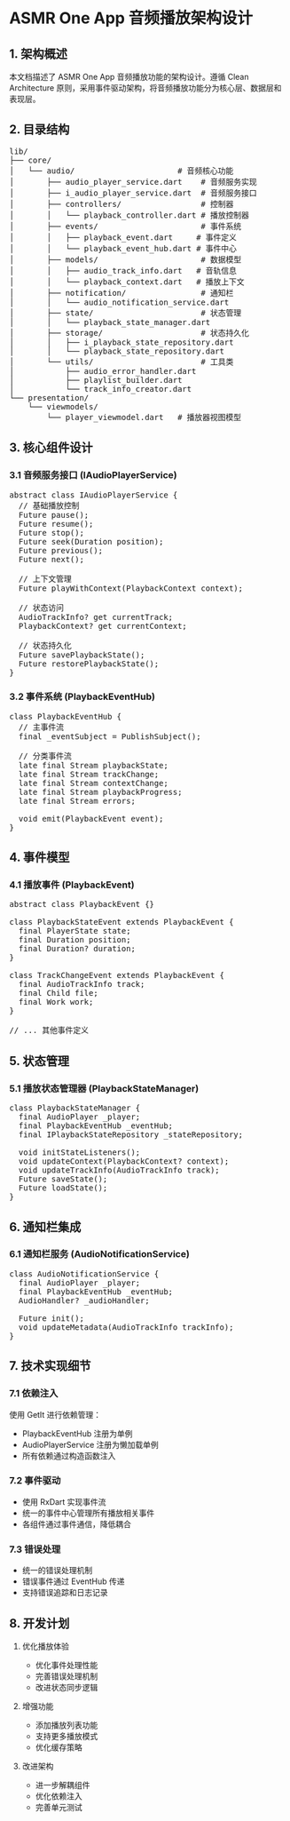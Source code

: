 # ASMR One App 音频播放架构设计

## 1. 架构概述

本文档描述了 ASMR One App 音频播放功能的架构设计。遵循 Clean Architecture 原则，采用事件驱动架构，将音频播放功能分为核心层、数据层和表现层。

## 2. 目录结构

<pre>
lib/
├── core/
│   └── audio/                      # 音频核心功能
│       ├── audio_player_service.dart    # 音频服务实现
│       ├── i_audio_player_service.dart  # 音频服务接口
│       ├── controllers/                 # 控制器
│       │   └── playback_controller.dart # 播放控制器
│       ├── events/                      # 事件系统
│       │   ├── playback_event.dart     # 事件定义
│       │   └── playback_event_hub.dart # 事件中心
│       ├── models/                      # 数据模型
│       │   ├── audio_track_info.dart   # 音轨信息
│       │   └── playback_context.dart   # 播放上下文
│       ├── notification/                # 通知栏
│       │   └── audio_notification_service.dart
│       ├── state/                       # 状态管理
│       │   └── playback_state_manager.dart
│       ├── storage/                     # 状态持久化
│       │   ├── i_playback_state_repository.dart
│       │   └── playback_state_repository.dart
│       └── utils/                       # 工具类
│           ├── audio_error_handler.dart
│           ├── playlist_builder.dart
│           └── track_info_creator.dart
└── presentation/
    └── viewmodels/
        └── player_viewmodel.dart   # 播放器视图模型
</pre>

## 3. 核心组件设计

### 3.1 音频服务接口 (IAudioPlayerService)

<pre>
abstract class IAudioPlayerService {
  // 基础播放控制
  Future<void> pause();
  Future<void> resume();
  Future<void> stop();
  Future<void> seek(Duration position);
  Future<void> previous();
  Future<void> next();
  
  // 上下文管理
  Future<void> playWithContext(PlaybackContext context);
  
  // 状态访问
  AudioTrackInfo? get currentTrack;
  PlaybackContext? get currentContext;
  
  // 状态持久化
  Future<void> savePlaybackState();
  Future<void> restorePlaybackState();
}
</pre>

### 3.2 事件系统 (PlaybackEventHub)

<pre>
class PlaybackEventHub {
  // 主事件流
  final _eventSubject = PublishSubject<PlaybackEvent>();
  
  // 分类事件流
  late final Stream<PlaybackStateEvent> playbackState;
  late final Stream<TrackChangeEvent> trackChange;
  late final Stream<PlaybackContextEvent> contextChange;
  late final Stream<PlaybackProgressEvent> playbackProgress;
  late final Stream<PlaybackErrorEvent> errors;
  
  void emit(PlaybackEvent event);
}
</pre>

## 4. 事件模型

### 4.1 播放事件 (PlaybackEvent)

<pre>
abstract class PlaybackEvent {}

class PlaybackStateEvent extends PlaybackEvent {
  final PlayerState state;
  final Duration position;
  final Duration? duration;
}

class TrackChangeEvent extends PlaybackEvent {
  final AudioTrackInfo track;
  final Child file;
  final Work work;
}

// ... 其他事件定义
</pre>

## 5. 状态管理

### 5.1 播放状态管理器 (PlaybackStateManager)

<pre>
class PlaybackStateManager {
  final AudioPlayer _player;
  final PlaybackEventHub _eventHub;
  final IPlaybackStateRepository _stateRepository;
  
  void initStateListeners();
  void updateContext(PlaybackContext? context);
  void updateTrackInfo(AudioTrackInfo track);
  Future<void> saveState();
  Future<PlaybackState?> loadState();
}
</pre>

## 6. 通知栏集成

### 6.1 通知栏服务 (AudioNotificationService)

<pre>
class AudioNotificationService {
  final AudioPlayer _player;
  final PlaybackEventHub _eventHub;
  AudioHandler? _audioHandler;
  
  Future<void> init();
  void updateMetadata(AudioTrackInfo trackInfo);
}
</pre>

## 7. 技术实现细节

### 7.1 依赖注入

使用 GetIt 进行依赖管理：
- PlaybackEventHub 注册为单例
- AudioPlayerService 注册为懒加载单例
- 所有依赖通过构造函数注入

### 7.2 事件驱动

- 使用 RxDart 实现事件流
- 统一的事件中心管理所有播放相关事件
- 各组件通过事件通信，降低耦合

### 7.3 错误处理

- 统一的错误处理机制
- 错误事件通过 EventHub 传递
- 支持错误追踪和日志记录

## 8. 开发计划

1. 优化播放体验
   - 优化事件处理性能
   - 完善错误处理机制
   - 改进状态同步逻辑

2. 增强功能
   - 添加播放列表功能
   - 支持更多播放模式
   - 优化缓存策略

3. 改进架构
   - 进一步解耦组件
   - 优化依赖注入
   - 完善单元测试
</pre>